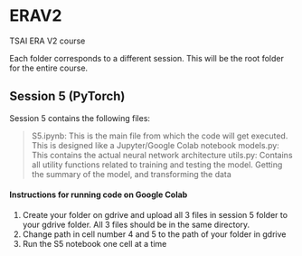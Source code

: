 # ERAV2
TSAI ERA V2 course

Each folder corresponds to a different session. This will be the root folder for the entire course.

## Session 5 (PyTorch)

Session 5 contains the following files:
> S5.ipynb: This is the main file from which the code will get executed. This is designed like a Jupyter/Google Colab notebook
> models.py: This contains the actual neural network architecture
> utils.py: Contains all utility functions related to training and testing the model. Getting the summary of the model, and transforming the data

#### Instructions for running code on Google Colab

1. Create your folder on gdrive and upload all 3 files in session 5 folder to your gdrive folder. All 3 files should be in the same directory.
2. Change path in cell number 4 and 5 to the path of your folder in gdrive
3. Run the S5 notebook one cell at a time

